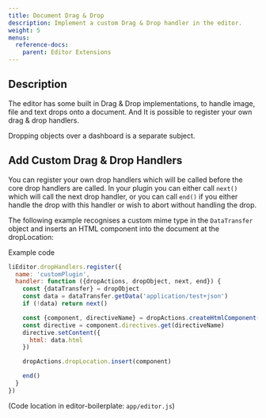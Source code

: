 ```yaml
---
title: Document Drag & Drop
description: Implement a custom Drag & Drop handler in the editor.
weight: 5
menus:
  reference-docs:
    parent: Editor Extensions
---
```


## Description

The editor has some built in Drag & Drop implementations, to handle image, file and text drops onto a document. And It is possible to register your own drag & drop handlers.

Dropping objects over a dashboard is a separate subject.


## Add Custom Drag & Drop Handlers

You can register your own drop handlers which will be called before the core drop handlers
are called. In your plugin you can either call `next()` which will call the next drop handler, or you can call `end()` if you either handle the drop with this handler or wish to
abort without handling the drop.


The following example recognises a custom mime type in the `DataTransfer` object and inserts an HTML component into the document at the dropLocation:

Example code
```js
liEditor.dropHandlers.register({
  name: 'customPlugin',
  handler: function ({dropActions, dropObject, next, end}) {
    const {dataTransfer} = dropObject
    const data = dataTransfer.getData('application/test+json')
    if (!data) return next()

    const {component, directiveName} = dropActions.createHtmlComponent()
    const directive = component.directives.get(directiveName)
    directive.setContent({
      html: data.html
    })

    dropActions.dropLocation.insert(component)

    end()
  }
})
```
(Code location in editor-boilerplate: `app/editor.js`)
